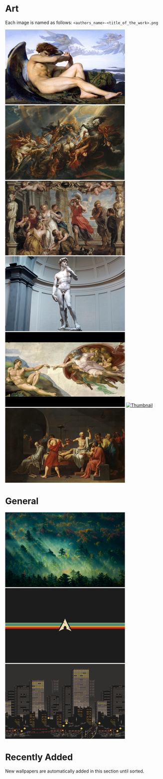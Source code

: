 # Art
Each image is named as follows: `<authors_name>-<title_of_the_work>.png`

[![Thumbnail](./thumbnails/art/alexandre_cabanel-fallen_angel.png)](./art/alexandre_cabanel-fallen_angel.png)
[![Thumbnail](./thumbnails/art/paul_rubens-the_fall_of_phaeton.png)](./art/paul_rubens-the_fall_of_phaeton.png)
[![Thumbnail](./thumbnails/art/paul_rubens-achilles_discovered_by_ulysses.png)](./art/paul_rubens-achilles_discovered_by_ulysses.png)
[![Thumbnail](./thumbnails/art/michelangelo-david.png)](./art/michelangelo-david.png)
[![Thumbnail](./thumbnails/art/michelangelo-the_creation_of_adam.png)](./art/michelangelo-the_creation_of_adam.png)
[![Thumbnail](./thumbnail/art/pieter_bruegel-the_tower_of_babel.png)](./art/pieter_bruegel-the_tower_of_babel.png)
[![Thumbnail](./thumbnails/art/david-the_death_of_socrates.png)](./art/david-the_death_of_socrates.png)

# General
[![Thumbnail](./thumbnails/general/001.png)](./general/001.png)
[![Thumbnail](./thumbnails/general/002.png)](./general/002.png)
[![Thumbnail](./thumbnails/general/003.png)](./general/003.png)

# Recently Added
New wallpapers are automatically added in this section until sorted.
